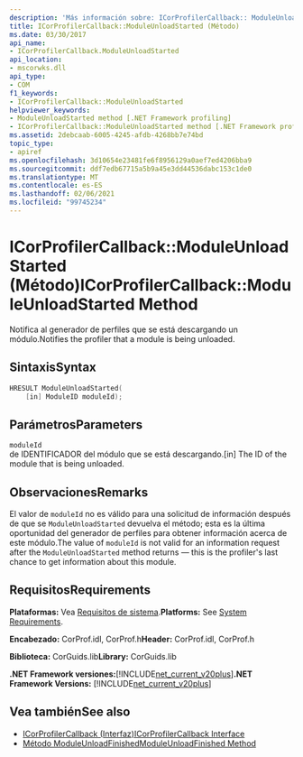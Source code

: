 ```yaml
---
description: 'Más información sobre: ICorProfilerCallback:: ModuleUnloadStarted ((método)'
title: ICorProfilerCallback::ModuleUnloadStarted (Método)
ms.date: 03/30/2017
api_name:
- ICorProfilerCallback.ModuleUnloadStarted
api_location:
- mscorwks.dll
api_type:
- COM
f1_keywords:
- ICorProfilerCallback::ModuleUnloadStarted
helpviewer_keywords:
- ModuleUnloadStarted method [.NET Framework profiling]
- ICorProfilerCallback::ModuleUnloadStarted method [.NET Framework profiling]
ms.assetid: 2debcaab-6005-4245-afdb-4268bb7e74bd
topic_type:
- apiref
ms.openlocfilehash: 3d10654e23481fe6f8956129a0aef7ed4206bba9
ms.sourcegitcommit: ddf7edb67715a5b9a45e3dd44536dabc153c1de0
ms.translationtype: MT
ms.contentlocale: es-ES
ms.lasthandoff: 02/06/2021
ms.locfileid: "99745234"
---
```

# <a name="icorprofilercallbackmoduleunloadstarted-method"></a><span data-ttu-id="41623-103">ICorProfilerCallback::ModuleUnloadStarted (Método)</span><span class="sxs-lookup"><span data-stu-id="41623-103">ICorProfilerCallback::ModuleUnloadStarted Method</span></span>

<span data-ttu-id="41623-104">Notifica al generador de perfiles que se está descargando un módulo.</span><span class="sxs-lookup"><span data-stu-id="41623-104">Notifies the profiler that a module is being unloaded.</span></span>  
  
## <a name="syntax"></a><span data-ttu-id="41623-105">Sintaxis</span><span class="sxs-lookup"><span data-stu-id="41623-105">Syntax</span></span>  
  
```cpp  
HRESULT ModuleUnloadStarted(  
    [in] ModuleID moduleId);
```  
  
## <a name="parameters"></a><span data-ttu-id="41623-106">Parámetros</span><span class="sxs-lookup"><span data-stu-id="41623-106">Parameters</span></span>  

 `moduleId`  
 <span data-ttu-id="41623-107">de IDENTIFICADOR del módulo que se está descargando.</span><span class="sxs-lookup"><span data-stu-id="41623-107">[in] The ID of the module that is being unloaded.</span></span>  
  
## <a name="remarks"></a><span data-ttu-id="41623-108">Observaciones</span><span class="sxs-lookup"><span data-stu-id="41623-108">Remarks</span></span>  

 <span data-ttu-id="41623-109">El valor de `moduleId` no es válido para una solicitud de información después de que se `ModuleUnloadStarted` devuelva el método; esta es la última oportunidad del generador de perfiles para obtener información acerca de este módulo.</span><span class="sxs-lookup"><span data-stu-id="41623-109">The value of `moduleId` is not valid for an information request after the `ModuleUnloadStarted` method returns — this is the profiler's last chance to get information about this module.</span></span>  
  
## <a name="requirements"></a><span data-ttu-id="41623-110">Requisitos</span><span class="sxs-lookup"><span data-stu-id="41623-110">Requirements</span></span>  

 <span data-ttu-id="41623-111">**Plataformas:** Vea [Requisitos de sistema](../../get-started/system-requirements.md).</span><span class="sxs-lookup"><span data-stu-id="41623-111">**Platforms:** See [System Requirements](../../get-started/system-requirements.md).</span></span>  
  
 <span data-ttu-id="41623-112">**Encabezado:** CorProf.idl, CorProf.h</span><span class="sxs-lookup"><span data-stu-id="41623-112">**Header:** CorProf.idl, CorProf.h</span></span>  
  
 <span data-ttu-id="41623-113">**Biblioteca:** CorGuids.lib</span><span class="sxs-lookup"><span data-stu-id="41623-113">**Library:** CorGuids.lib</span></span>  
  
 <span data-ttu-id="41623-114">**.NET Framework versiones:**[!INCLUDE[net_current_v20plus](../../../../includes/net-current-v20plus-md.md)]</span><span class="sxs-lookup"><span data-stu-id="41623-114">**.NET Framework Versions:** [!INCLUDE[net_current_v20plus](../../../../includes/net-current-v20plus-md.md)]</span></span>  
  
## <a name="see-also"></a><span data-ttu-id="41623-115">Vea también</span><span class="sxs-lookup"><span data-stu-id="41623-115">See also</span></span>

- [<span data-ttu-id="41623-116">ICorProfilerCallback (Interfaz)</span><span class="sxs-lookup"><span data-stu-id="41623-116">ICorProfilerCallback Interface</span></span>](icorprofilercallback-interface.md)
- [<span data-ttu-id="41623-117">Método ModuleUnloadFinished</span><span class="sxs-lookup"><span data-stu-id="41623-117">ModuleUnloadFinished Method</span></span>](icorprofilercallback-moduleunloadfinished-method.md)
